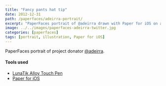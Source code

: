 ```yaml
---
title: "Fancy pants hat tip"
date: 2012-12-31
path: /paperfaces/adeirra-portrait/
excerpt: "PaperFaces portrait of @adeirra drawn with Paper for iOS on an iPad."
image: ../../images/paperfaces-adeirra-twitter.jpg
categories: [paperfaces]
tags: [portrait, illustration, Paper for iOS]
---
```


PaperFaces portrait of project donator [@adeirra](https://twitter.com/adeirra).

#### Tools used

- [LunaTik Alloy Touch Pen](https://www.amazon.com/gp/product/B00821TR7G/ref=as_li_ss_tl?ie=UTF8&tag=mademist-20&linkCode=as2&camp=1789&creative=390957&creativeASIN=B00821TR7G)
- [Paper for iOS](https://paper.bywetransfer.com/)
